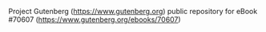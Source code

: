 Project Gutenberg (https://www.gutenberg.org) public repository for
eBook #70607 (https://www.gutenberg.org/ebooks/70607)
